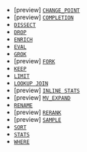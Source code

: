 * [preview] [`CHANGE_POINT`](/reference/query-languages/esql/commands/change-point.md)
* [preview] [`COMPLETION`](/reference/query-languages/esql/commands/completion.md)
* [`DISSECT`](/reference/query-languages/esql/commands/dissect.md)
* [`DROP`](/reference/query-languages/esql/commands/drop.md)
* [`ENRICH`](/reference/query-languages/esql/commands/enrich.md)
* [`EVAL`](/reference/query-languages/esql/commands/eval.md)
* [`GROK`](/reference/query-languages/esql/commands/grok.md)
* [preview] [`FORK`](/reference/query-languages/esql/commands/fork.md)
* [`KEEP`](/reference/query-languages/esql/commands/keep.md)
* [`LIMIT`](/reference/query-languages/esql/commands/limit.md)
* [`LOOKUP JOIN`](/reference/query-languages/esql/commands/lookup-join.md)
* [preview] [`INLINE STATS`](/reference/query-languages/esql/commands/inlinestats-by.md)
* [preview] [`MV_EXPAND`](/reference/query-languages/esql/commands/mv_expand.md)
* [`RENAME`](/reference/query-languages/esql/commands/rename.md)
* [preview] [`RERANK`](/reference/query-languages/esql/commands/rerank.md)
* [preview] [`SAMPLE`](/reference/query-languages/esql/commands/sample.md)
* [`SORT`](/reference/query-languages/esql/commands/sort.md)
* [`STATS`](/reference/query-languages/esql/commands/stats-by.md)
* [`WHERE`](/reference/query-languages/esql/commands/where.md)

